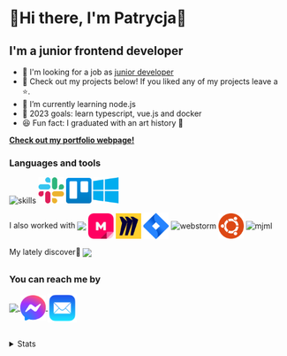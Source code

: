 # 👾Hi there, I'm Patrycja👾

## I'm a junior frontend developer

- 👀 I'm looking for a job as [junior developer](https://www.linkedin.com/in/patrycja-zalas/)
- 🔭 Check out my projects below! If you liked any of my projects leave a :star:.
- 🌱 I’m currently learning node.js
- 🎯 2023 goals: learn typescript, vue.js and docker
- 😆 Fun fact: I graduated with an art history 🎨
<span style="color: mediumslateblue">
<a href="https://patrycja-zalas.netlify.app/" style="font-weight: bold">Check out my portfolio webpage!</a></span>

### Languages and tools
![skills](https://skillicons.dev/icons?i=react,js,sass,html,css,materialui,firebase,vscode,git,github,netlify&theme=dark)
<img width="46" src="./icons/slack-new-logo.svg"/>
<img width="46" src="./icons/trello.svg"/>
<img width="46" src="./icons/microsoft-windows-22.svg"/>

<div>
  <p>I also worked with 
    <img align="center" src="https://skillicons.dev/icons?i=webpack,figma,babel,gulp,nodejs,express,mongodb,ts,bootstrap,jest"/>
    <img align="center" width="46" src="./icons/mural.png"/>
    <img align="center" width="46" src="./icons/miro-2.svg"/>
    <img align="center" width="46" src="./icons/jira-3.svg"/>
    <img align="center" width="46" alt="webstorm" src="https://upload.wikimedia.org/wikipedia/commons/thumb/c/c0/WebStorm_Icon.svg/1200px-WebStorm_Icon.svg.png"/>
    <img align="center" width="46" src="./icons/ubuntu-4.svg"/>
    <img align="center" width="46" alt="mjml" src="https://camo.githubusercontent.com/dfc5947f73d06fb13d065a4927a28cbd0b8e85c4a65866447dd2fb6ff5d9497f/68747470733a2f2f617474696c61627574692e67616c6c65727963646e2e76736173736574732e696f2f657874656e73696f6e732f617474696c61627574692f7673636f64652d6d6a6d6c2f302e302e322f313439343139373731363636342f4d6963726f736f66742e56697375616c53747564696f2e53657276696365732e49636f6e732e44656661756c74"/>
  </p>
  <p>My lately discover🔎 
  <img align="center" src="https://skillicons.dev/icons?i=tailwind,vite&theme=dark"/>
  </p>
</div>

<h2></h2>
<div>
  <h3>You can reach me by</h3>
  <a href="https://linkedin.com/in/patrycja-zalas">
    <img align="center" src="https://skillicons.dev/icons?i=linkedin"/>
  </a>
  <a href="https://m.me/pbzalas">
    <img align="center" width="46px" src="./icons/facebook-messenger-logo-2020.svg">
  </a>
  <a href="mailto:zalas.patrycja@gmail.com">
    <img align="center" height="52px" src="./icons/email.png">
  </a>
</div>

<h2></h2>

<details>
  <summary>Stats</summary>
  <div align="center">
    <img alt="propanibutan's GitHub Stats" src="https://github-readme-stats.vercel.app/api?username=propanibutan&show_icons=true&hide_border=true&hide=contribs,stars&count_private=true&theme=tokyonight" />
    <img alt="propanibutan's strike stats" src="https://github-readme-streak-stats.herokuapp.com/?user=propanibutan&theme=tokyonight&hide_border=false&count_private=true&hide_border=true" />
    <img src="https://github-readme-stats.vercel.app/api/top-langs/?username=propanibutan&layout=compact&theme=tokyonight&hide_border=true"/>
  </div>
  </br>
  <div align="right">
    <a href="https://visitcount.itsvg.in">
      <img src="https://visitcount.itsvg.in/api?id=propanibutan&label=%F0%9F%98%8E&color=6&icon=6&pretty=true" />
    </a>
  </div>
</details>
